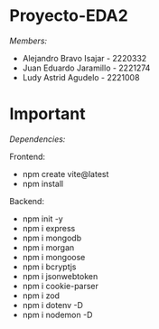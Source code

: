 # Proyecto-EDA2
*Members:*
- Alejandro Bravo Isajar - 2220332
- Juan Eduardo Jaramillo - 2221274
- Ludy Astrid Agudelo - 2221008
# Important
*Dependencies:*

Frontend:
- npm create vite@latest
- npm install

Backend:
- npm init -y
- npm i express
- npm i mongodb
- npm i morgan
- npm i mongoose
- npm i bcryptjs
- npm i jsonwebtoken
- npm i cookie-parser
- npm i zod
- npm i dotenv -D
- npm i nodemon -D
